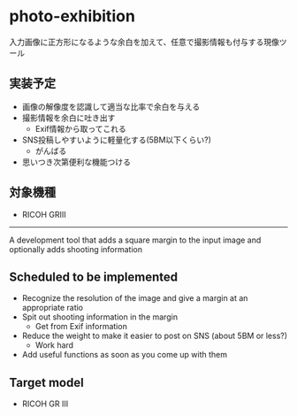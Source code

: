 # photo-exhibition

入力画像に正方形になるような余白を加えて、任意で撮影情報も付与する現像ツール

## 実装予定
- 画像の解像度を認識して適当な比率で余白を与える
- 撮影情報を余白に吐き出す
    - Exif情報から取ってこれる
- SNS投稿しやすいように軽量化する(5BM以下くらい?)
    - がんばる
- 思いつき次第便利な機能つける

## 対象機種
- RICOH GRIII

---

A development tool that adds a square margin to the input image and optionally adds shooting information

## Scheduled to be implemented
- Recognize the resolution of the image and give a margin at an appropriate ratio
- Spit out shooting information in the margin
     - Get from Exif information
- Reduce the weight to make it easier to post on SNS (about 5BM or less?)
     - Work hard
- Add useful functions as soon as you come up with them

## Target model
- RICOH GR III